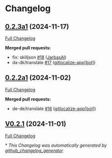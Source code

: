 # Changelog

## [0.2.3a1](https://github.com/OpenVoiceOS/ovos-skill-dictation/tree/0.2.3a1) (2024-11-17)

[Full Changelog](https://github.com/OpenVoiceOS/ovos-skill-dictation/compare/0.2.2a1...0.2.3a1)

**Merged pull requests:**

- fix: skilljson [\#18](https://github.com/OpenVoiceOS/ovos-skill-dictation/pull/18) ([JarbasAl](https://github.com/JarbasAl))
- da-dk/translate [\#17](https://github.com/OpenVoiceOS/ovos-skill-dictation/pull/17) ([gitlocalize-app[bot]](https://github.com/apps/gitlocalize-app))

## [0.2.2a1](https://github.com/OpenVoiceOS/ovos-skill-dictation/tree/0.2.2a1) (2024-11-02)

[Full Changelog](https://github.com/OpenVoiceOS/ovos-skill-dictation/compare/V0.2.1...0.2.2a1)

**Merged pull requests:**

- de-de/translate [\#16](https://github.com/OpenVoiceOS/ovos-skill-dictation/pull/16) ([gitlocalize-app[bot]](https://github.com/apps/gitlocalize-app))

## [V0.2.1](https://github.com/OpenVoiceOS/ovos-skill-dictation/tree/V0.2.1) (2024-11-01)

[Full Changelog](https://github.com/OpenVoiceOS/ovos-skill-dictation/compare/0.2.1...V0.2.1)



\* *This Changelog was automatically generated by [github_changelog_generator](https://github.com/github-changelog-generator/github-changelog-generator)*
